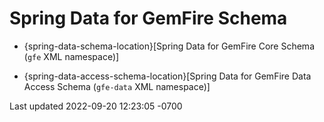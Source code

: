 <div id="header">

# Spring Data for GemFire Schema

</div>

<div id="content">

<div class="ulist">

- {spring-data-schema-location}\[Spring Data for GemFire Core Schema (`gfe` XML
  namespace)\]

- {spring-data-access-schema-location}\[Spring Data for GemFire Data Access Schema
  (`gfe-data` XML namespace)\]

</div>

</div>

<div id="footer">

<div id="footer-text">

Last updated 2022-09-20 12:23:05 -0700

</div>

</div>
